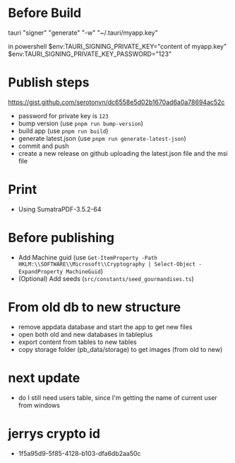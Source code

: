 # Before Build

tauri "signer" "generate" "-w" "~/.tauri/myapp.key"

in powershell
$env:TAURI_SIGNING_PRIVATE_KEY="content of myapp.key"
$env:TAURI_SIGNING_PRIVATE_KEY_PASSWORD="123"

# Publish steps

https://gist.github.com/serotonyn/dc6558e5d02b1670ad6a0a78694ac52c

- password for private key is `123`
- bump version (use `pnpm run bump-version`)
- build app (use `pnpm run build`)
- generate latest.json (use `pnpm run generate-latest-json`)
- commit and push
- create a new release on github uploading the latest.json file and the msi file

# Print

- Using SumatraPDF-3.5.2-64

# Before publishing

- Add Machine guid (use `Get-ItemProperty -Path HKLM:\\SOFTWARE\\Microsoft\\Cryptography | Select-Object -ExpandProperty MachineGuid`)
- (Optional) Add seeds (`src/constants/seed_gourmandises.ts`)

# From old db to new structure

- remove appdata database and start the app to get new files
- open both old and new databases in tableplus
- export content from tables to new tables
- copy storage folder (pb_data/storage) to get images (from old to new)

# next update

- do I still need users table, since I'm getting the name of current user from windows

# jerrys crypto id

- 1f5a95d9-5f85-4128-b103-dfa6db2aa50c
